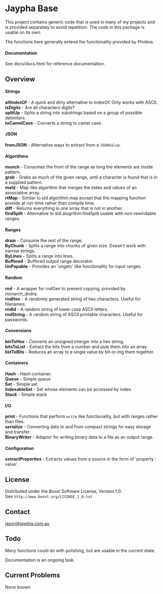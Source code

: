 # Jaypha Base

This project contains generic code that is used in many of my projects and is provided
separately to avoid repetition. The code in this package is usable on its own.

The functions here generally extend the functionality provided by Phobos.

#### Documentation

See docs/docs.html for reference documentation.

## Overview

#### Strings

**altIndexOf** - A quick and dirty alternative to indexOf. Only works with ASCII.  
**isDigits** - Are all characters digits?  
**splitUp** - Splits a string into substrings based on a group of possible delimiters.  
**toCamelCase** - Converts a string to camel case.  

#### JSON

**fromJSON** - Alternative ways to extract from a `JSONValue`.

#### Algorithms

**munch** - Consumes the front of the range as long the elements are inside pattern.  
**grab** - Grabs as much of the given range, until a character is found that is in a supplied pattern.  
**meld** - Map-like algorithm that merges the index and values of an associative array.  
**rtMap** - Similar to std.algorithm.map except that the mapping function provide at run-time rather than compile time.  
**diff** - Returns everything in one array that is not in another.  
**findSplit** - Alternative to std.alogrithm.findSplit usable with non-rewindable ranges.  

#### Ranges

**drain** - Consume the rest of the range.  
**ByChunk** - Splits a range into chunks of given size. Doesn't work with narrow strings.  
**ByLines** - Splits a range into lines.  
**Buffered** - Buffered output range decorator.  
**UnPopable** - Provides an 'ungetc' like functionality for input ranges.

#### Random

**rnd** - A wrapper for rndGen to prevent copying, provided by monarch_dodra.  
**rndHex** - A randomly generated string of hex characters. Useful for filenames.  
**rndId** - A random string of lower case ASCII letters.  
**rndString** - A random string of ASCII printable characters. Useful for passwords.  

#### Conversions

**binToHex** - Converts an unsigned interger into a hex string.  
**bitsToList** - Extract the bits from a number and puts them into an array.  
**listToBits** - Reduces an array to a single value by bit-or-ing them together.  

#### Containers

**Hash** - Hash container.  
**Queue** - Simple queue  
**Set** - Simple set  
**IndexableSet** - Set whose elements can be accessed by index.  
**Stack** - Simple stack  

#### I/O

**print** - Functions that perform `write` like functionality, but with ranges rather than files.  
**serialize** - Converting data to and from compact strings for easy storage and transfer.  
**BinaryWriter** - Adaptor for writing binary data to a file as an output range.

#### Configuration

**extractProperties** - Extracts values from a source in the form of 'property : value'.

## License

Distributed under the Boost Software License, Version 1.0.  
See `http://www.boost.org/LICENSE_1_0.txt`

## Contact

jason@jaypha.com.au

## Todo

Many functions could do with polishing, but are usable in the current state.

Documentation is an ongoing task.

## Current Problems

None known
